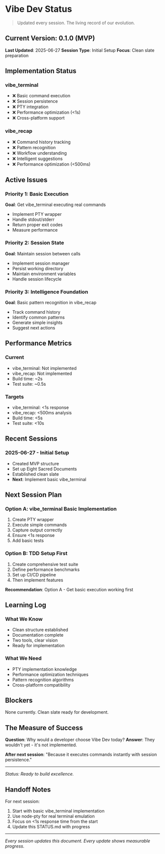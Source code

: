 # Vibe Dev Status

> Updated every session. The living record of our evolution.

## Current Version: 0.1.0 (MVP)

**Last Updated**: 2025-06-27
**Session Type**: Initial Setup
**Focus**: Clean slate preparation

## Implementation Status

### vibe_terminal
- ❌ Basic command execution
- ❌ Session persistence
- ❌ PTY integration
- ❌ Performance optimization (<1s)
- ❌ Cross-platform support

### vibe_recap
- ❌ Command history tracking
- ❌ Pattern recognition
- ❌ Workflow understanding
- ❌ Intelligent suggestions
- ❌ Performance optimization (<500ms)

## Active Issues

### Priority 1: Basic Execution
**Goal**: Get vibe_terminal executing real commands
- Implement PTY wrapper
- Handle stdout/stderr
- Return proper exit codes
- Measure performance

### Priority 2: Session State
**Goal**: Maintain session between calls
- Implement session manager
- Persist working directory
- Maintain environment variables
- Handle session lifecycle

### Priority 3: Intelligence Foundation
**Goal**: Basic pattern recognition in vibe_recap
- Track command history
- Identify common patterns
- Generate simple insights
- Suggest next actions

## Performance Metrics

### Current
- vibe_terminal: Not implemented
- vibe_recap: Not implemented
- Build time: ~2s
- Test suite: ~0.5s

### Targets
- vibe_terminal: <1s response
- vibe_recap: <500ms analysis
- Build time: <5s
- Test suite: <10s

## Recent Sessions

### 2025-06-27 - Initial Setup
- Created MVP structure
- Set up Eight Sacred Documents
- Established clean slate
- **Next**: Implement basic vibe_terminal

## Next Session Plan

### Option A: vibe_terminal Basic Implementation
1. Create PTY wrapper
2. Execute simple commands
3. Capture output correctly
4. Ensure <1s response
5. Add basic tests

### Option B: TDD Setup First
1. Create comprehensive test suite
2. Define performance benchmarks
3. Set up CI/CD pipeline
4. Then implement features

**Recommendation**: Option A - Get basic execution working first

## Learning Log

### What We Know
- Clean structure established
- Documentation complete
- Two tools, clear vision
- Ready for implementation

### What We Need
- PTY implementation knowledge
- Performance optimization techniques
- Pattern recognition algorithms
- Cross-platform compatibility

## Blockers

None currently. Clean slate ready for development.

## The Measure of Success

**Question**: Why would a developer choose Vibe Dev today?
**Answer**: They wouldn't yet - it's not implemented.

**After next session**: "Because it executes commands instantly with session persistence."

---

*Status: Ready to build excellence.*

## Handoff Notes

For next session:
1. Start with basic vibe_terminal implementation
2. Use node-pty for real terminal emulation
3. Focus on <1s response time from the start
4. Update this STATUS.md with progress

---

*Every session updates this document. Every update shows measurable progress.*
